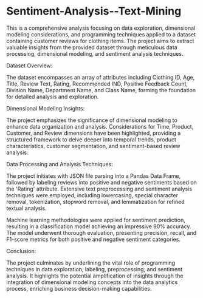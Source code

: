 # Sentiment-Analysis--Text-Mining
This is a comprehensive analysis focusing on data exploration, dimensional modeling considerations, and programming techniques applied to a dataset containing customer reviews for clothing items.
The project aims to extract valuable insights from the provided dataset through meticulous data processing, dimensional modeling, and sentiment analysis techniques.

Dataset Overview:

The dataset encompasses an array of attributes including Clothing ID, Age, Title, Review Text, Rating, Recommended IND, Positive Feedback Count, Division Name, Department Name, and Class Name, forming the foundation for detailed analysis and exploration.

Dimensional Modeling Insights:

The project emphasizes the significance of dimensional modeling to enhance data organization and analysis. Considerations for Time, Product, Customer, and Review dimensions have been highlighted, providing a structured framework to delve deeper into temporal trends, product characteristics, customer segmentation, and sentiment-based review analysis.

Data Processing and Analysis Techniques:

The project initiates with JSON file parsing into a Pandas Data Frame, followed by labeling reviews into positive and negative sentiments based on the 'Rating' attribute. Extensive text preprocessing and sentiment analysis techniques were employed, including lowercasing, special character removal, tokenization, stopword removal, and lemmatization for refined textual analysis.

Machine learning methodologies were applied for sentiment prediction, resulting in a classification model achieving an impressive 90% accuracy. The model underwent thorough evaluation, presenting precision, recall, and F1-score metrics for both positive and negative sentiment categories.

Conclusion:

The project culminates by underlining the vital role of programming techniques in data exploration, labeling, preprocessing, and sentiment analysis. It highlights the potential amplification of insights through the integration of dimensional modeling concepts into the data analytics process, enriching business decision-making capabilities.

